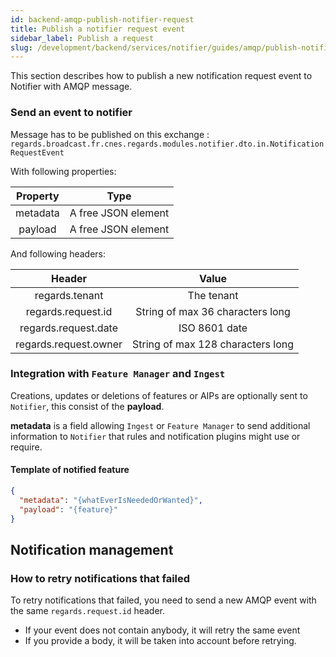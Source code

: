 ```yaml
---
id: backend-amqp-publish-notifier-request
title: Publish a notifier request event
sidebar_label: Publish a request
slug: /development/backend/services/notifier/guides/amqp/publish-notifier
---
```


This section describes how to publish a new notification request event to Notifier with AMQP message.

### Send an event to notifier

Message has to be published on this
exchange : `regards.broadcast.fr.cnes.regards.modules.notifier.dto.in.NotificationRequestEvent`

With following properties:

| Property |        Type         |
|:--------:|:-------------------:|
| metadata | A free JSON element |
| payload  | A free JSON element |

And following headers:

|        Header         |               Value               |
|:---------------------:|:---------------------------------:|
|    regards.tenant     |            The tenant             |
|  regards.request.id   | String of max 36 characters long  |
| regards.request.date  |           ISO 8601 date           |
| regards.request.owner | String of max 128 characters long |

### Integration with `Feature Manager` and `Ingest`

Creations, updates or deletions of features or AIPs are optionally sent to `Notifier`, this consist of the **payload**.

**metadata** is a field allowing `Ingest` or `Feature Manager` to send additional information to `Notifier` that rules
and notification plugins might use or require.

#### Template of notified feature

```json
{
  "metadata": "{whatEverIsNeededOrWanted}",
  "payload": "{feature}"
}
```

## Notification management

### How to retry notifications that failed

To retry notifications that failed, you need to send a new AMQP event with the same `regards.request.id` header.

- If your event does not contain anybody, it will retry the same event
- If you provide a body, it will be taken into account before retrying.
